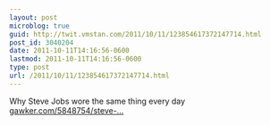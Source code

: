 ```yaml
---
layout: post
microblog: true
guid: http://twit.vmstan.com/2011/10/11/123854617372147714.html
post_id: 3040204
date: 2011-10-11T14:16:56-0600
lastmod: 2011-10-11T14:16:56-0600
type: post
url: /2011/10/11/123854617372147714.html
---
```

Why Steve Jobs wore the same thing every day <a href="http://gawker.com/5848754/steve-jobs-on-why-he-wore-turtlenecks">gawker.com/5848754/steve-…</a>

